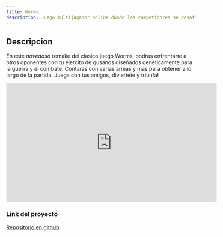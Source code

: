 ```yaml
---
title: Worms
description: Juego multijugador online donde los competidores se desafian a muerte, luchando por la gloria y el honor de ser el vencedor.
---
```


## Descripcion

En este *novedoso* remake del clasico juego Worms, podras enfrentarte a otros oponentes con tu ejercito de gusanos diseñados geneticamente para la guerra y el combate.
Contaras con varias armas y mas para obtener a lo largo de la partida. Juega con  tus amigos, diviertete y triunfa!





<iframe width="560" height="315" src="https://www.youtube.com/embed/gN5hj3vXMX8?si=1HT1X_J2LpwKljns" title="YouTube video player" frameborder="0" allow="accelerometer; clipboard-write; encrypted-media; gyroscope; picture-in-picture; web-share" allowfullscreen></iframe>

### Link del proyecto 

<p><a href="https://github.com/franjuarez/Taller-Worms">Repositorio en github</a></p>

